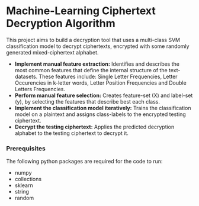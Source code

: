 # Machine-Learning Ciphertext Decryption Algorithm

This project aims to build a decryption tool that uses a multi-class SVM classification model to decrypt ciphertexts, encrypted with some randomly generated mixed-ciphertext alphabet.

* **Implement manual feature extraction:** Identifies and describes the most common features that define the internal structure of the text-datasets. These features include: Single Letter Frequencies, Letter Occurencies in k-letter words, Letter Position Frequencies and Double Letters Frequencies.
* **Perform manual feature selection:** Creates feature-set (X) and label-set (y), by selecting the features that describe best each class.
* **Implement the classification model iteratively:** Trains the classification model on a plaintext and assigns class-labels to the encrypted testing ciphertext.
* **Decrypt the testing ciphertext:** Applies the predicted decryption alphabet to the testing ciphertext to decrypt it.

### Prerequisites
The following python packages are required for the code to run:
* numpy
* collections
* sklearn
* string
* random
